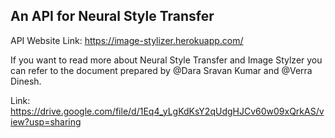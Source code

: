 ## An API for Neural Style Transfer

API Website Link: https://image-stylizer.herokuapp.com/

If you want to read more about Neural Style Transfer and Image Stylzer you can refer to the document prepared by @Dara Sravan Kumar and @Verra Dinesh.

Link: https://drive.google.com/file/d/1Eq4_yLgKdKsY2qUdgHJCv60w09xQrkAS/view?usp=sharing
